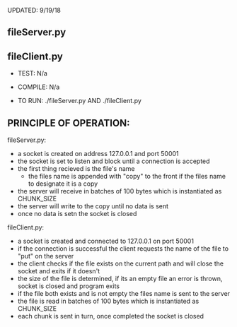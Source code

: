 
UPDATED: 9/19/18

## fileServer.py
## fileClient.py
* TEST: N/a

* COMPILE: N/a

* TO RUN: ./fileServer.py    AND   ./fileClient.py

## PRINCIPLE OF OPERATION:
fileServer.py:
	
* a socket is created on address 127.0.0.1 and port 50001 
* the socket is set to listen and block until a connection is accepted
* the first thing recieved is the file's name
  * the files name is appended with "copy" to the front if the files name to designate it is a copy
* the server will receive in batches of 100 bytes which is instantiated as CHUNK_SIZE
* the server will write to the copy until no data is sent
* once no data is setn the socket is closed

fileClient.py:

* a socket is created and connected to 127.0.0.1 on port 50001
* if the connection is successful the client requests the name of the file to "put" on the server
* the client checks if the file exists on the current path and will close the socket and  exits if it doesn't
* the size of the file is determined, if its an empty file an error is thrown, socket is closed and program exits
* if the file both exists and is not empty the files name is sent to the server
* the file is read in batches of 100 bytes which is instantiated as CHUNK_SIZE
* each chunk is sent in turn, once completed the socket is closed
